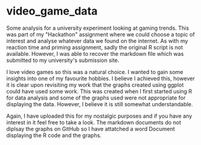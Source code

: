 # video_game_data
Some analysis for a university experiment looking at gaming trends. This was part of my "Hackathon" assignment where we could choose a topic of interest and analyse whatever data we found on the internet. As with my reaction time and priming assignment, sadly the original R script is not available. However, I was able to recover the markdown file which was submitted to my university's submission site. 

I love video games so this was a natural choice. I wanted to gain some insights into one of my favourite hobbies. I believe I achieved this, however it is clear upon revisiting my work that the graphs created using ggplot could have used some work. This was created when I first started using R for data analysis and some of the graphs used were not appropriate for displaying the data. However, I believe it is still somewhat understandable.

Again, I have uploaded this for my nostalgic purposes and if you have any interest in it feel free to take a look. The markdown documents do not diplsay the graphs on GitHub so I have attatched a word Document displaying the R code and the graphs. 
